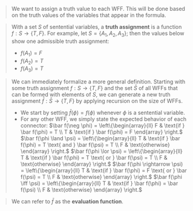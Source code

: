 > We want to assign a truth value to each WFF. This will be done based on the truth values of the variables that appear in the formula.

> With a set $S$ of sentential variables, a **truth assignment** is a function $f : S \rightarrow \{T, F\}$.
> For example, let $S = \{A_1,A_2,A_3\}$; then the values below show one admissible truth assignment:
>	- $f(A_1)=F$
>	- $f(A_2)=T$ 
>	- $f(A_3)=T$

> We can immediately formalize a more general definition. Starting with some truth assignment $f : S \rightarrow \{T, F\}$ and the set $\bar S$ of all WFFs that can be formed with elements of $S$, we can generate a new truth assignment $\bar f :\bar S \rightarrow \{T, F\}$ by applying recursion on the size of WFFs.
>	- We start by setting $\bar f(\phi) = f(\phi)$ whenever $\phi$ is a sentential variable.
>	- For any other WFF, we simply state the expected behavior of each connector:
>		$\bar f(\neg \phi) = \left\{\begin{array}{ll} F & \text{if } \bar f(\phi) = T \\ T & \text{if } \bar f(\phi) = F \end{array} \right.$
>		$\bar f(\phi \land \psi) = \left\{\begin{array}{ll} T & \text{if } \bar f(\phi) = T \text{ and } \bar f(\psi) = T \\ F & \text{otherwise} \end{array} \right.$
>		$\bar f(\phi \lor \psi) = \left\{\begin{array}{ll} T & \text{if } \bar f(\phi) = T \text{ or } \bar f(\psi) = T \\ F & \text{otherwise} \end{array} \right.$
>		$\bar f(\phi \rightarrow \psi) = \left\{\begin{array}{ll} T & \text{if } \bar f(\phi) = F \text{ or } \bar f(\psi) = T \\ F & \text{otherwise} \end{array} \right.$
>		$\bar f(\phi \iff \psi) = \left\{\begin{array}{ll} T & \text{if } \bar f(\phi) = \bar f(\psi) \\ F & \text{otherwise} \end{array} \right.$

> We can refer to $\bar f$ as the **evaluation function**.